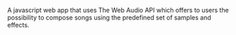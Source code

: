 A javascript web app that uses The Web Audio API which offers to users the possibility to compose songs using the predefined set of samples and effects.
